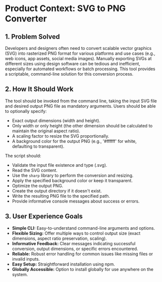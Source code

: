 # Product Context: SVG to PNG Converter

## 1. Problem Solved

Developers and designers often need to convert scalable vector graphics (SVG) into rasterized PNG format for various platforms and use cases (e.g., web icons, app assets, social media images). Manually exporting SVGs at different sizes using design software can be tedious and inefficient, especially for automated workflows or batch processing. This tool provides a scriptable, command-line solution for this conversion process.

## 2. How It Should Work

The tool should be invoked from the command line, taking the input SVG file and desired output PNG file as mandatory arguments. Users should be able to optionally specify:

- Exact output dimensions (width and height).
- Only width or only height (the other dimension should be calculated to maintain the original aspect ratio).
- A scaling factor to resize the SVG proportionally.
- A background color for the output PNG (e.g., '#ffffff' for white, defaulting to transparent).

The script should:

- Validate the input file existence and type (.svg).
- Read the SVG content.
- Use the `sharp` library to perform the conversion and resizing.
- Apply the specified background color or keep it transparent.
- Optimize the output PNG.
- Create the output directory if it doesn't exist.
- Write the resulting PNG file to the specified path.
- Provide informative console messages about success or errors.

## 3. User Experience Goals

- **Simple CLI:** Easy-to-understand command-line arguments and options.
- **Flexible Sizing:** Offer multiple ways to control output size (exact dimensions, aspect ratio preservation, scaling).
- **Informative Feedback:** Clear messages indicating successful conversion, output dimensions, or specific errors encountered.
- **Reliable:** Robust error handling for common issues like missing files or invalid inputs.
- **Easy Setup:** Straightforward installation using npm.
- **Globally Accessible:** Option to install globally for use anywhere on the system.
